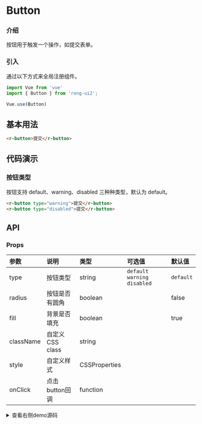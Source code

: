 # Button


<div class="r-doc-card">

### 介绍
按钮用于触发一个操作，如提交表单。
</div>



<div class="r-doc-card">

### 引入
通过以下方式来全局注册组件。
```js
import Vue from 'vue'
import { Button } from 'rong-ui2';

Vue.use(Button)
```
</div>


## 基本用法
<div class="r-doc-card">

```html
<r-button>提交</r-button>
```
</div>



## 代码演示
<div class="r-doc-card">

### 按钮类型
按钮支持 default、warning、disabled 三种种类型，默认为 default。

```html
<r-button type="warning">提交</r-button>
<r-button type="disabled">提交</r-button>
```
</div>


## API
<div class="r-doc-card">

### Props
| 参数      | 说明    | 类型      | 可选值       | 默认值   |
|:---------- |:-------- |:---------- |:-------------  |:-------- |
| type  | 按钮类型   | string   | `default` `warning` `disabled`  | `default` |
| radius  | 按钮是否有圆角    | boolean   |  | false |
| fill  | 背景是否填充    | boolean   |  | true |
| className | 自定义 CSS class | string | | |
| style  | 自定义样式    | CSSProperties   | |  |
| onClick  | 点击button回调  | function   | |  |
</div>







<details>
  <summary>查看右侧demo源码</summary>
  <div class="r-doc-card">
  {{demo}}
  </div>
</details>
